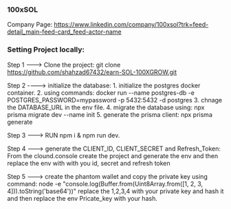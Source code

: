 ### 100xSOL
Company Page: 
https://www.linkedin.com/company/100xsol?trk=feed-detail_main-feed-card_feed-actor-name


 ### Setting Project locally: 
Step 1 ---> Clone the project:
    git clone https://github.com/shahzad67432/earn-SOL-100XGROW.git

Step 2 ----> initialize the database:
    1. initialize the postgres docker container.
    2. using commands: docker run --name postgres-db -e POSTGRES_PASSWORD=mypassword -p 5432:5432 -d postgres
    3. chnage the DATABASE_URL in the env file.
    4. migrate the database using: npx prisma migrate dev --name init
    5. generate the prisma client: npx prisma generate
    
Step 3 ---> RUN npm i & npm run dev.

Step 4 ---> generate the CLIENT_ID, CLIENT_SECRET and Refresh_Token:
    From the clound.console create the project and generate the env and then replace the env with with you id, secret and refresh token

Step 5 ---> create the phantom wallet and copy the private key
    using command: node -e "console.log(Buffer.from(Uint8Array.from([1, 2, 3, 4])).toString('base64'))"
    replace the 1,2,3,4 with your private key and hash it and then replace the env Pricate_key with your hash.

    